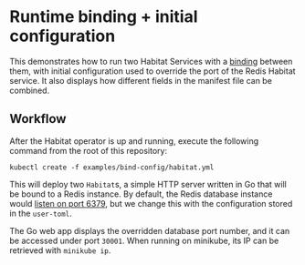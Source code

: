 # Runtime binding + initial configuration

This demonstrates how to run two Habitat Services with a [binding](https://www.habitat.sh/docs/run-packages-binding/) between them, with initial configuration used to override the port of the Redis Habitat service. It also displays how different fields in the manifest file can be combined.

## Workflow

After the Habitat operator is up and running, execute the following command from the root of this repository:

```
kubectl create -f examples/bind-config/habitat.yml
```

This will deploy two `Habitat`s, a simple HTTP server written in Go that will be
bound to a Redis instance. By default, the Redis database instance would [listen
on port
6379](https://github.com/habitat-sh/core-plans/blob/7bc934c31e92c959aea0444671900c57c23d5265/redis/default.toml#L3),
but we change this with the configuration stored in the `user-toml`.

The Go web app displays the overridden database port number, and it can be
accessed under port `30001`. When running on minikube, its IP can be retrieved
with `minikube ip`.
